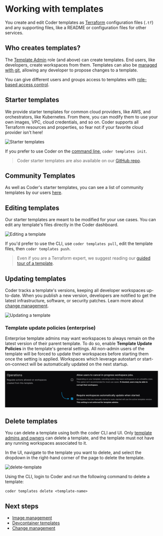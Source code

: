 # Working with templates

You create and edit Coder templates as [Terraform](../../../start/coder-tour.md) configuration
files (`.tf`) and any supporting files, like a README or configuration files for
other services.

## Who creates templates?

The [Template Admin](../../../admin/users/groups-roles.md#roles) role (and above) can create templates.
End users, like developers, create workspaces from them. Templates can also be
[managed with git](./change-management.md), allowing any developer to propose
changes to a template.

You can give different users and groups access to templates with
[role-based access control](../admin/rbac.md).

## Starter templates

We provide starter templates for common cloud providers, like AWS, and
orchestrators, like Kubernetes. From there, you can modify them to use your own
images, VPC, cloud credentials, and so on. Coder supports all Terraform
resources and properties, so fear not if your favorite cloud provider isn't
here!

![Starter templates](../../images/start/starter-templates.png)

If you prefer to use Coder on the [command line](../../reference/cli/README.md),
`coder templates init`.

> Coder starter templates are also available on our
> [GitHub repo](https://github.com/coder/coder/tree/main/examples/templates).

## Community Templates

As well as Coder's starter templates, you can see a list of community templates
by our users
[here](https://github.com/coder/coder/blob/main/examples/templates/community-templates.md).

## Editing templates

Our starter templates are meant to be modified for your use cases. You can edit
any template's files directly in the Coder dashboard.

![Editing a template](../../../images/templates/choosing-edit-template.gif)

If you'd prefer to use the CLI, use `coder templates pull`, edit the template
files, then `coder templates push`.

> Even if you are a Terraform expert, we suggest reading our
> [guided tour of a template](../../../tutorials/template-from-scratch.md).

## Updating templates

Coder tracks a template's versions, keeping all developer workspaces up-to-date.
When you publish a new version, developers are notified to get the latest
infrastructure, software, or security patches. Learn more about
[change management](./change-management.md).

![Updating a template](../../../images/templates/update.png)

### Template update policies (enterprise)

Enterprise template admins may want workspaces to always remain on the latest
version of their parent template. To do so, enable **Template Update Policies**
in the template's general settings. All non-admin users of the template will be
forced to update their workspaces before starting them once the setting is
applied. Workspaces which leverage autostart or start-on-connect will be
automatically updated on the next startup.

![Template update policies](../../../images/templates/update-policies.png)

## Delete templates

You can delete a template using both the coder CLI and UI. Only
[template admins and owners](../../users/groups-roles.md#roles) can delete a template, and the
template must not have any running workspaces associated to it.

In the UI, navigate to the template you want to delete, and select the dropdown
in the right-hand corner of the page to delete the template.

![delete-template](../../../images/delete-template.png)

Using the CLI, login to Coder and run the following command to delete a
template:

```shell
coder templates delete <template-name>
```

<children></children>

## Next steps

- [Image management](./image-management.md)
- [Devcontainer templates](./devcontainers.md)
- [Change management](./change-management.md)
